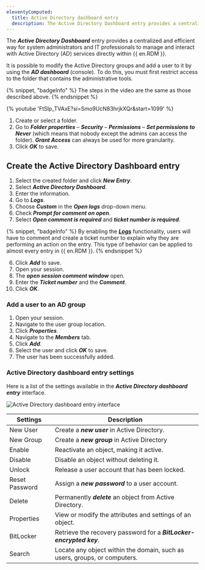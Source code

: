 ```yaml
---
eleventyComputed:
  title: Active Directory dashboard entry
  description: The Active Directory Dashboard entry provides a centralized and efficient way for system administrators and IT professionals to manage and interact with Active Directory (AD) services directly within {{ en.RDM }}.
---
```


The ***Active Directory Dashboard*** entry provides a centralized and efficient way for system administrators and IT professionals to manage and interact with Active Directory (AD) services directly within {{ en.RDM }}.

It is possible to modify the Active Directory groups and add a user to it by using the ***AD dashboard*** (console). To do this, you must first restrict access to the folder that contains the administrative tools.  

{% snippet, "badgeInfo" %}
The steps in the video are the same as those described above.
{% endsnippet %}

 {% youtube 'FtSlp_TVAxE?si=Smo9UcN83hrjkXQr&start=1099' %}

1. Create or select a folder.
1. Go to ***Folder properties*** – ***Security*** – ***Permissions*** – ***Set permissions to Never*** (which means that nobody except the admins can access the folder). ***Grant Access*** can always be used for more granularity.
1. Click ***OK*** to save.

## Create the Active Directory Dashboard entry

1. Select the created folder and click ***New Entry***.
1. Select ***Active Directory Dashboard***.
1. Enter the information.
1. Go to ***Logs***.
1. Choose ***Custom*** in the ***Open logs*** drop-down menu. 
1. Check ***Prompt for comment on open***.
1. Select ***Open comment is required*** and ***ticket number is required***.

{% snippet, "badgeInfo" %}
By enabling the [***Logs***](/rdm/commands/window/panels/logs) functionality, users will have to comment and create a ticket number to explain why they are performing an action on the entry. This type of behavior can be applied to almost every entry in {{ en.RDM }}.
{% endsnippet %}

6. Click ***Add*** to save.
1. Open your session.
1. The ***open session comment window*** open.
1. Enter the ***Ticket number*** and the ***Comment***. 
1. Click ***OK***.

### Add a user to an AD group

1. Open your session.
1. Navigate to the user group location. 
1. Click ***Properties***.
1. Navigate to the ***Members*** tab.
1. Click ***Add***. 
1. Select the user and click ***OK*** to save.
1. The user has been successfully added. 

### Active Directory dashboard entry settings

Here is a list of the settings available in the ***Active Directory dashboard entry*** interface.

![Active Directory dashboard entry interface](https://cdnweb.devolutions.net/docs/RDMW6024_2024_1.png)

| Settings        | Description                                                         |
|-----------------|---------------------------------------------------------------------|
| New User        | Create a ***new user*** in Active Directory.                        |
| New Group       | Create a ***new group*** in Active Directory                        |
| Enable          | Reactivate an object, making it active.                             |
| Disable         | Disable an object without deleting it.                              |
| Unlock          | Release a user account that has been locked.                        |
| Reset Password  | Assign a ***new password*** to a user account.                      |
| Delete          | Permanently ***delete*** an object from Active Directory.           |
| Properties      | View or modify the attributes and settings of an object.            |
| BitLocker       | Retrieve the recovery password for a ***BitLocker-encrypted key***. |
| Search          | Locate any object within the domain, such as users, groups, or computers. |

